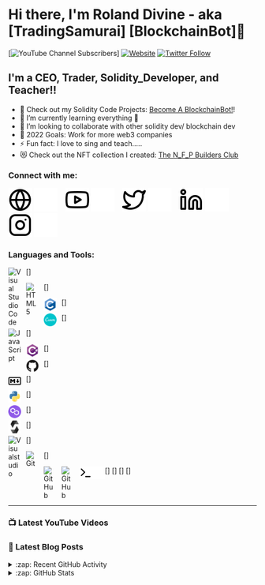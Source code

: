 # Hi there, I'm Roland Divine - aka [TradingSamurai] [BlockchainBot]👋 

[![YouTube Channel Subscribers](https://img.shields.io/youtube/channel/subscribers/UC4PPTtfTZVQZD-OPVKW_YQw?logo=youtube&logoColor=red&style=for-the-badge)]
[![Website](https://img.shields.io/website?label=nearfinanceprotocol.com&style=for-the-badge&url=https%3A%2F%2Fnearfinanceprotocol.com)](https://nearfinanceprotocol.com/)
[![Twitter Follow](https://img.shields.io/twitter/follow/RolandDivine2?color=1DA1F2&logo=twitter&style=for-the-badge)](https://twitter.com/intent/follow?original_referer=https%3A%2F%2Fgithub.com%2F@RolandDivine2&screen_name=@RolandDivine2)

## I'm a CEO, Trader, Solidity_Developer, and Teacher!!

- 🔭 Check out my Solidity Code Projects: [Become A BlockchainBot!][BSCscanTest]!
- 🌱 I’m currently learning everything 🤣
- 👯 I’m looking to collaborate with other solidity dev/ blockchain dev
- 🥅 2022 Goals: Work for more web3 companies
- ⚡ Fun fact: I love to sing and teach.....
- 😻 Check out the NFT collection I created: [The N_F_P Builders Club](https://opensea.io/collection/the-n-f-p-builders-club)

### Connect with me:

[![website](./img/globe-light.svg)](https://nearfinanceprotocol.com#gh-light-mode-only)
[![website](./img/globe-dark.svg)](https://nearfinanceprotocol.com#gh-dark-mode-only)
&nbsp;&nbsp;
[![website](./img/youtube-light.svg)](https://www.youtube.com/UC4PPTtfTZVQZD-OPVKW_YQw#gh-light-mode-only)
[![website](./img/youtube-dark.svg)](https://www.youtube.com/UC4PPTtfTZVQZD-OPVKW_YQw#gh-dark-mode-only)
&nbsp;&nbsp;
[![website](./img/twitter-light.svg)](https://twitter.com/RolandDivine2#gh-light-mode-only)
[![website](./img/twitter-dark.svg)](https://twitter.com/RolandDivine2#gh-dark-mode-only)
&nbsp;&nbsp;
[![website](./img/linkedin-light.svg)](https://www.linkedin.com/in/roland-divine-ogbaji-447224194#gh-light-mode-only)
[![website](./img/linkedin-dark.svg)](https://www.linkedin.com/in/roland-divine-ogbaji-447224194#gh-dark-mode-only)
&nbsp;&nbsp;
[![website](./img/instagram-light.svg)](https://instagram.com/devidiamonds#gh-light-mode-only)
[![website](./img/instagram-dark.svg)](https://instagram.com/devidiamonds#gh-dark-mode-only)

### Languages and Tools:

[<img align="left" alt="Visual Studio Code" width="26px" src="https://cdn.jsdelivr.net/gh/devicons/devicon/icons/vscode/vscode-original.svg" style="padding-right:10px;" />]

[<img align="left" alt="HTML5" width="26px" src="https://cdn.jsdelivr.net/gh/devicons/devicon/icons/html5/html5-original.svg" style="padding-right:10px;" />]

[<img align="left" alt="C" width="26px" src="https://raw.githubusercontent.com/devicons/devicon/master/icons/c/c-original.svg" style="padding-right:10px;" />]

[<img align="left" alt="Canva" width="26px" src="https://raw.githubusercontent.com/devicons/devicon/master/icons/canva/canva-original.svg" style="padding-right:10px;" />]

[<img align="left" alt="JavaScript" width="26px" src="https://cdn.jsdelivr.net/gh/devicons/devicon/icons/javascript/javascript-original.svg" style="padding-right:10px;" />]

[<img align="left" alt="C#" width="26px" src="https://raw.githubusercontent.com/devicons/devicon/master/icons/csharp/csharp-original.svg" style="padding-right:10px;" />]

[<img align="left" alt="Github" width="26px" src="https://raw.githubusercontent.com/devicons/devicon/master/icons/github/github-original.svg" style="padding-right:10px;" />]

[<img align="left" alt="Markdown" width="26px" src="https://raw.githubusercontent.com/devicons/devicon/master/icons/markdown/markdown-original.svg" style="padding-right:10px;" />]

[<img align="left" alt="Python" width="26px" src="https://raw.githubusercontent.com/devicons/devicon/master/icons/python/python-original.svg" style="padding-right:10px;" />]

[<img align="left" alt="Polygon" width="26px" src="https://raw.githubusercontent.com/devicons/devicon/master/icons/polygon/polygon-original.svg" style="padding-right:10px;" />]

[<img align="left" alt="Solidity" width="26px" src="https://raw.githubusercontent.com/devicons/devicon/master/icons/solidity/solidity-original.svg" style="padding-right:10px;" />]


[<img align="left" alt="Visualstudio" width="26px" src="https://cdn.jsdelivr.net/gh/devicons/devicon/icons/mysql/mysql-original.svg" style="padding-right:10px;" />]

[<img align="left" alt="Git" width="26px" src="https://cdn.jsdelivr.net/gh/devicons/devicon/icons/git/git-original.svg" style="padding-right:10px;" />]

[<img align="left" alt="GitHub" width="26px" src="https://user-images.githubusercontent.com/3369400/139447912-e0f43f33-6d9f-45f8-be46-2df5bbc91289.png" style="padding-right:10px;" />]
[<img align="left" alt="GitHub" width="26px" src="https://user-images.githubusercontent.com/3369400/139448065-39a229ba-4b06-434b-bc67-616e2ed80c8f.png" style="padding-right:10px;" />]
[<img align="left" alt="Terminal" width="26px" src="./img/terminal-light.svg" />]
[<img align="left" alt="Terminal" width="26px" src="./img/terminal-dark.svg" />]

<br />
<br />

---

### 📺 Latest YouTube Videos



### 📕 Latest Blog Posts



<details>
  <summary>:zap: Recent GitHub Activity</summary>
  
<!--START_SECTION:activity-->

</details>

<details>
  <summary>:zap: GitHub Stats</summary>

  <img align="left" alt="RolandDivine's GitHub Stats" src="https://github-readme-stats.vercel.app/api?username=RolandDivine&show_icons=true&hide_border=false&title_color=ff652f&icon_color=FFE400&bg_color=09131B&text_color=ffffff&border_color=0c1a25" />

</details>

[BSCscanTest]: https://testnet.bscscan.com/address/0xd0dF55cDD644800293C54c107aaD87B6e08d1FAA
[twitter]: https://twitter.com/RolandDivine2
[youtube]: https://www.youtube.com/channel/UC4PPTtfTZVQZD-OPVKW_YQw
[instagram]: https://instagram.com/devidiamonds
[linkedin]: https://www.linkedin.com/in/roland-divine-ogbaji-447224194